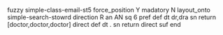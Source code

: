 fuzzy simple-class-email-st5
   force_position Y
   madatory N
   layout_onto simple-search-stowrd
   direction R
   an AN
   sq 6
   pref 
   def 
    dt dr,dra
    sn 
    return [doctor,doctor,doctor]
    direct 
   def 
    dt .
    sn 
    return 
    direct 
   suf 
end
